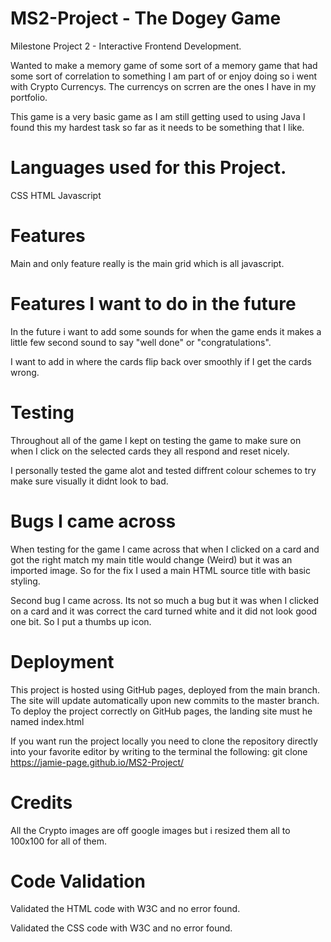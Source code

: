 # MS2-Project - The Dogey Game

Milestone Project 2 - Interactive Frontend Development.


Wanted to make a memory game of some sort of a memory game that had some sort of correlation to something I am part of or enjoy
doing so i went with Crypto Currencys. The currencys on scrren are the ones I have in my portfolio. 

This game is a very basic game as I am still getting used to using Java I found this my hardest task so far as it needs to be 
something that I like.

# Languages used for this Project.

CSS 
HTML
Javascript

# Features

Main and only feature really is the main grid which is all javascript.

# Features I want to do in the future

In the future i want to add some sounds for when the game ends it makes a little few second sound to say "well done" or "congratulations".

I want to add in where the cards flip back over smoothly if I get the cards wrong. 

# Testing 

Throughout all of the game I kept on testing the game to make sure on when I click on the selected cards they all respond 
and reset nicely.

I personally tested the game alot and tested diffrent colour schemes to try make sure visually it didnt look to bad. 

# Bugs I came across

When testing for the game I came across that when I clicked on a card and got the right match my main title would change (Weird) but it 
was an imported image. So for the fix I used a main HTML source title with basic styling.

Second bug I came across. Its not so much a bug but it was when I clicked on a card and it was correct the card turned 
white and it did not look good one bit. So I put a thumbs up icon.
# Deployment

This project is hosted using GitHub pages, deployed from the main branch. The site will update automatically upon new 
commits to the master branch. To deploy the project correctly on GitHub pages, the landing site must he named index.html

If you want run the project locally you need to clone the repository directly into your favorite editor by writing to the terminal 
the following: git clone https://jamie-page.github.io/MS2-Project/


# Credits 

All the Crypto images are off google images but i resized them all to 100x100 for all of them.


# Code Validation
Validated the HTML code with W3C and no error found.

Validated the CSS code with W3C and no error found.
